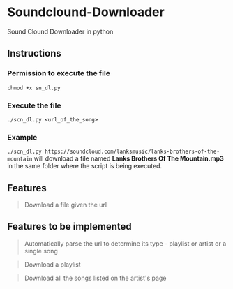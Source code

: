 # Soundclound-Downloader
Sound Clound Downloader in python

## Instructions

### Permission to execute the file
`chmod +x sn_dl.py`

### Execute the file
`./scn_dl.py <url_of_the_song>`

### Example
`./scn_dl.py https://soundcloud.com/lanksmusic/lanks-brothers-of-the-mountain` will download a file named **Lanks Brothers Of The Mountain.mp3** in the same folder where the script is being executed.

## Features
> Download a file given the url

## Features to be implemented
> Automatically parse the url to determine its type - playlist or artist or a single song

> Download a playlist

> Download all the songs listed on the artist's page
